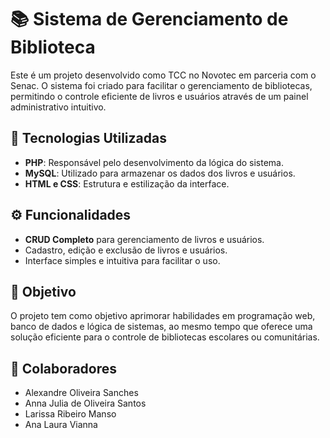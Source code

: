 # 📚 Sistema de Gerenciamento de Biblioteca

Este é um projeto desenvolvido como TCC no Novotec em parceria com o Senac. O sistema foi criado para facilitar o gerenciamento de bibliotecas, permitindo o controle eficiente de livros e usuários através de um painel administrativo intuitivo.

## 🔹 Tecnologias Utilizadas
- **PHP**: Responsável pelo desenvolvimento da lógica do sistema.
- **MySQL**: Utilizado para armazenar os dados dos livros e usuários.
- **HTML e CSS**: Estrutura e estilização da interface.

## ⚙️ Funcionalidades
- **CRUD Completo** para gerenciamento de livros e usuários.
- Cadastro, edição e exclusão de livros e usuários.
- Interface simples e intuitiva para facilitar o uso.

## 📌 Objetivo
O projeto tem como objetivo aprimorar habilidades em programação web, banco de dados e lógica de sistemas, ao mesmo tempo que oferece uma solução eficiente para o controle de bibliotecas escolares ou comunitárias.

## 🤝 Colaboradores
- Alexandre Oliveira Sanches
- Anna Julia de Oliveira Santos
- Larissa Ribeiro Manso
- Ana Laura Vianna
